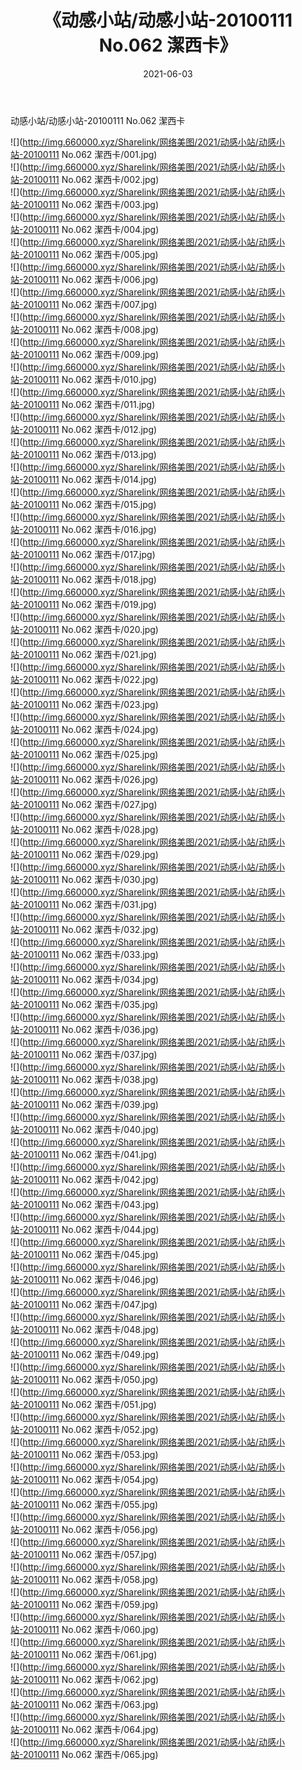 ﻿---
layout: post
title:  《动感小站/动感小站-20100111 No.062 潔西卡》
date:   2021-06-03
img: http://img.660000.xyz/Sharelink/网络美图/2021/动感小站/动感小站-20100111 No.062 潔西卡/000.jpg
categories: [美女, 清纯, 唯美]
---

动感小站/动感小站-20100111 No.062 潔西卡

 ![](http://img.660000.xyz/Sharelink/网络美图/2021/动感小站/动感小站-20100111 No.062 潔西卡/001.jpg) <br>![](http://img.660000.xyz/Sharelink/网络美图/2021/动感小站/动感小站-20100111 No.062 潔西卡/002.jpg) <br>![](http://img.660000.xyz/Sharelink/网络美图/2021/动感小站/动感小站-20100111 No.062 潔西卡/003.jpg) <br>![](http://img.660000.xyz/Sharelink/网络美图/2021/动感小站/动感小站-20100111 No.062 潔西卡/004.jpg) <br>![](http://img.660000.xyz/Sharelink/网络美图/2021/动感小站/动感小站-20100111 No.062 潔西卡/005.jpg) <br>![](http://img.660000.xyz/Sharelink/网络美图/2021/动感小站/动感小站-20100111 No.062 潔西卡/006.jpg) <br>![](http://img.660000.xyz/Sharelink/网络美图/2021/动感小站/动感小站-20100111 No.062 潔西卡/007.jpg) <br>![](http://img.660000.xyz/Sharelink/网络美图/2021/动感小站/动感小站-20100111 No.062 潔西卡/008.jpg) <br>![](http://img.660000.xyz/Sharelink/网络美图/2021/动感小站/动感小站-20100111 No.062 潔西卡/009.jpg) <br>![](http://img.660000.xyz/Sharelink/网络美图/2021/动感小站/动感小站-20100111 No.062 潔西卡/010.jpg) <br>![](http://img.660000.xyz/Sharelink/网络美图/2021/动感小站/动感小站-20100111 No.062 潔西卡/011.jpg) <br>![](http://img.660000.xyz/Sharelink/网络美图/2021/动感小站/动感小站-20100111 No.062 潔西卡/012.jpg) <br>![](http://img.660000.xyz/Sharelink/网络美图/2021/动感小站/动感小站-20100111 No.062 潔西卡/013.jpg) <br>![](http://img.660000.xyz/Sharelink/网络美图/2021/动感小站/动感小站-20100111 No.062 潔西卡/014.jpg) <br>![](http://img.660000.xyz/Sharelink/网络美图/2021/动感小站/动感小站-20100111 No.062 潔西卡/015.jpg) <br>![](http://img.660000.xyz/Sharelink/网络美图/2021/动感小站/动感小站-20100111 No.062 潔西卡/016.jpg) <br>![](http://img.660000.xyz/Sharelink/网络美图/2021/动感小站/动感小站-20100111 No.062 潔西卡/017.jpg) <br>![](http://img.660000.xyz/Sharelink/网络美图/2021/动感小站/动感小站-20100111 No.062 潔西卡/018.jpg) <br>![](http://img.660000.xyz/Sharelink/网络美图/2021/动感小站/动感小站-20100111 No.062 潔西卡/019.jpg) <br>![](http://img.660000.xyz/Sharelink/网络美图/2021/动感小站/动感小站-20100111 No.062 潔西卡/020.jpg) <br>![](http://img.660000.xyz/Sharelink/网络美图/2021/动感小站/动感小站-20100111 No.062 潔西卡/021.jpg) <br>![](http://img.660000.xyz/Sharelink/网络美图/2021/动感小站/动感小站-20100111 No.062 潔西卡/022.jpg) <br>![](http://img.660000.xyz/Sharelink/网络美图/2021/动感小站/动感小站-20100111 No.062 潔西卡/023.jpg) <br>![](http://img.660000.xyz/Sharelink/网络美图/2021/动感小站/动感小站-20100111 No.062 潔西卡/024.jpg) <br>![](http://img.660000.xyz/Sharelink/网络美图/2021/动感小站/动感小站-20100111 No.062 潔西卡/025.jpg) <br>![](http://img.660000.xyz/Sharelink/网络美图/2021/动感小站/动感小站-20100111 No.062 潔西卡/026.jpg) <br>![](http://img.660000.xyz/Sharelink/网络美图/2021/动感小站/动感小站-20100111 No.062 潔西卡/027.jpg) <br>![](http://img.660000.xyz/Sharelink/网络美图/2021/动感小站/动感小站-20100111 No.062 潔西卡/028.jpg) <br>![](http://img.660000.xyz/Sharelink/网络美图/2021/动感小站/动感小站-20100111 No.062 潔西卡/029.jpg) <br>![](http://img.660000.xyz/Sharelink/网络美图/2021/动感小站/动感小站-20100111 No.062 潔西卡/030.jpg) <br>![](http://img.660000.xyz/Sharelink/网络美图/2021/动感小站/动感小站-20100111 No.062 潔西卡/031.jpg) <br>![](http://img.660000.xyz/Sharelink/网络美图/2021/动感小站/动感小站-20100111 No.062 潔西卡/032.jpg) <br>![](http://img.660000.xyz/Sharelink/网络美图/2021/动感小站/动感小站-20100111 No.062 潔西卡/033.jpg) <br>![](http://img.660000.xyz/Sharelink/网络美图/2021/动感小站/动感小站-20100111 No.062 潔西卡/034.jpg) <br>![](http://img.660000.xyz/Sharelink/网络美图/2021/动感小站/动感小站-20100111 No.062 潔西卡/035.jpg) <br>![](http://img.660000.xyz/Sharelink/网络美图/2021/动感小站/动感小站-20100111 No.062 潔西卡/036.jpg) <br>![](http://img.660000.xyz/Sharelink/网络美图/2021/动感小站/动感小站-20100111 No.062 潔西卡/037.jpg) <br>![](http://img.660000.xyz/Sharelink/网络美图/2021/动感小站/动感小站-20100111 No.062 潔西卡/038.jpg) <br>![](http://img.660000.xyz/Sharelink/网络美图/2021/动感小站/动感小站-20100111 No.062 潔西卡/039.jpg) <br>![](http://img.660000.xyz/Sharelink/网络美图/2021/动感小站/动感小站-20100111 No.062 潔西卡/040.jpg) <br>![](http://img.660000.xyz/Sharelink/网络美图/2021/动感小站/动感小站-20100111 No.062 潔西卡/041.jpg) <br>![](http://img.660000.xyz/Sharelink/网络美图/2021/动感小站/动感小站-20100111 No.062 潔西卡/042.jpg) <br>![](http://img.660000.xyz/Sharelink/网络美图/2021/动感小站/动感小站-20100111 No.062 潔西卡/043.jpg) <br>![](http://img.660000.xyz/Sharelink/网络美图/2021/动感小站/动感小站-20100111 No.062 潔西卡/044.jpg) <br>![](http://img.660000.xyz/Sharelink/网络美图/2021/动感小站/动感小站-20100111 No.062 潔西卡/045.jpg) <br>![](http://img.660000.xyz/Sharelink/网络美图/2021/动感小站/动感小站-20100111 No.062 潔西卡/046.jpg) <br>![](http://img.660000.xyz/Sharelink/网络美图/2021/动感小站/动感小站-20100111 No.062 潔西卡/047.jpg) <br>![](http://img.660000.xyz/Sharelink/网络美图/2021/动感小站/动感小站-20100111 No.062 潔西卡/048.jpg) <br>![](http://img.660000.xyz/Sharelink/网络美图/2021/动感小站/动感小站-20100111 No.062 潔西卡/049.jpg) <br>![](http://img.660000.xyz/Sharelink/网络美图/2021/动感小站/动感小站-20100111 No.062 潔西卡/050.jpg) <br>![](http://img.660000.xyz/Sharelink/网络美图/2021/动感小站/动感小站-20100111 No.062 潔西卡/051.jpg) <br>![](http://img.660000.xyz/Sharelink/网络美图/2021/动感小站/动感小站-20100111 No.062 潔西卡/052.jpg) <br>![](http://img.660000.xyz/Sharelink/网络美图/2021/动感小站/动感小站-20100111 No.062 潔西卡/053.jpg) <br>![](http://img.660000.xyz/Sharelink/网络美图/2021/动感小站/动感小站-20100111 No.062 潔西卡/054.jpg) <br>![](http://img.660000.xyz/Sharelink/网络美图/2021/动感小站/动感小站-20100111 No.062 潔西卡/055.jpg) <br>![](http://img.660000.xyz/Sharelink/网络美图/2021/动感小站/动感小站-20100111 No.062 潔西卡/056.jpg) <br>![](http://img.660000.xyz/Sharelink/网络美图/2021/动感小站/动感小站-20100111 No.062 潔西卡/057.jpg) <br>![](http://img.660000.xyz/Sharelink/网络美图/2021/动感小站/动感小站-20100111 No.062 潔西卡/058.jpg) <br>![](http://img.660000.xyz/Sharelink/网络美图/2021/动感小站/动感小站-20100111 No.062 潔西卡/059.jpg) <br>![](http://img.660000.xyz/Sharelink/网络美图/2021/动感小站/动感小站-20100111 No.062 潔西卡/060.jpg) <br>![](http://img.660000.xyz/Sharelink/网络美图/2021/动感小站/动感小站-20100111 No.062 潔西卡/061.jpg) <br>![](http://img.660000.xyz/Sharelink/网络美图/2021/动感小站/动感小站-20100111 No.062 潔西卡/062.jpg) <br>![](http://img.660000.xyz/Sharelink/网络美图/2021/动感小站/动感小站-20100111 No.062 潔西卡/063.jpg) <br>![](http://img.660000.xyz/Sharelink/网络美图/2021/动感小站/动感小站-20100111 No.062 潔西卡/064.jpg) <br>![](http://img.660000.xyz/Sharelink/网络美图/2021/动感小站/动感小站-20100111 No.062 潔西卡/065.jpg) <br>